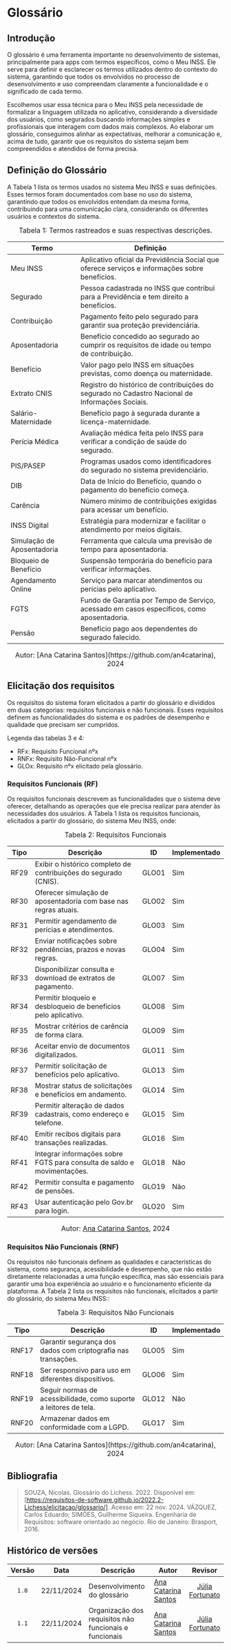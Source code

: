 # Glossário

## Introdução

O glossário é uma ferramenta importante no desenvolvimento de sistemas, principalmente para apps com termos específicos, como o Meu INSS. Ele serve para definir e esclarecer os termos utilizados dentro do contexto do sistema, garantindo que todos os envolvidos no processo de desenvolvimento e uso compreendam claramente a funcionalidade e o significado de cada termo.

Escolhemos usar essa técnica para o Meu INSS pela necessidade de formalizar a linguagem utilizada no aplicativo, considerando a diversidade dos usuários, como segurados buscando informações simples e profissionais que interagem com dados mais complexos. Ao elaborar um glossário, conseguimos alinhar as expectativas, melhorar a comunicação e, acima de tudo, garantir que os requisitos do sistema sejam bem compreendidos e atendidos de forma precisa.

## Definição do Glossário

A Tabela 1 lista os termos usados no sistema Meu INSS e suas definições. Esses termos foram documentados com base no uso do sistema, garantindo que todos os envolvidos entendam da mesma forma, contribuindo para uma comunicação clara, considerando os diferentes usuários e contextos do sistema.

<font size="3"><p style="text-align: center">Tabela 1: Termos rastreados e suas respectivas descrições.</p></font>

<center>

| Termo                      | Definição                                                                                       |
| -------------------------- | ----------------------------------------------------------------------------------------------- |
| Meu INSS                   | Aplicativo oficial da Previdência Social que oferece serviços e informações sobre benefícios.   |
| Segurado                   | Pessoa cadastrada no INSS que contribui para a Previdência e tem direito a benefícios.          |
| Contribuição               | Pagamento feito pelo segurado para garantir sua proteção previdenciária.                        |
| Aposentadoria              | Benefício concedido ao segurado ao cumprir os requisitos de idade ou tempo de contribuição.     |
| Benefício                  | Valor pago pelo INSS em situações previstas, como doença ou maternidade.                        |
| Extrato CNIS               | Registro do histórico de contribuições do segurado no Cadastro Nacional de Informações Sociais. |
| Salário-Maternidade        | Benefício pago à segurada durante a licença-maternidade.                                        |
| Perícia Médica             | Avaliação médica feita pelo INSS para verificar a condição de saúde do segurado.                |
| PIS/PASEP                  | Programas usados como identificadores do segurado no sistema previdenciário.                    |
| DIB                        | Data de Início do Benefício, quando o pagamento do benefício começa.                            |
| Carência                   | Número mínimo de contribuições exigidas para acessar um benefício.                              |
| INSS Digital               | Estratégia para modernizar e facilitar o atendimento por meios digitais.                        |
| Simulação de Aposentadoria | Ferramenta que calcula uma previsão de tempo para aposentadoria.                                |
| Bloqueio de Benefício      | Suspensão temporária do benefício para verificar informações.                                   |
| Agendamento Online         | Serviço para marcar atendimentos ou perícias pelo aplicativo.                                   |
| FGTS                       | Fundo de Garantia por Tempo de Serviço, acessado em casos específicos, como aposentadoria.      |
| Pensão                     | Benefício pago aos dependentes do segurado falecido.                                            |

</center>
<font size="3"><p style="text-align: center">Autor: [Ana Catarina Santos](https://github.com/an4catarina), 2024</p></font>

## Elicitação dos requisitos

Os requisitos do sistema foram elicitados a partir do glossário e divididos em duas categorias: requisitos funcionais e não funcionais. Esses requisitos definem as funcionalidades do sistema e os padrões de desempenho e qualidade que precisam ser cumpridos.

Legenda das tabelas 3 e 4:

- RFx: Requisito Funcional nºx
- RNFx: Requisito Não-Funcional nºx
- GLOx: Requisito nºx elicitado pela glossário.

### Requisitos Funcionais (RF)

Os requisitos funcionais descrevem as funcionalidades que o sistema deve oferecer, detalhando as operações que ele precisa realizar para atender às necessidades dos usuários. A Tabela 1 lista os requisitos funcionais, elicitados a partir do glossário, do sistema Meu INSS, onde:

<font size="3"><p style="text-align: center">Tabela 2: Requisitos Funcionais</p></font>

<center>

| Tipo  | Descrição                                                                                                             | ID    | Implementado |
| ----- | --------------------------------------------------------------------------------------------------------------------- | ----- | ------------ |
| RF29  | Exibir o histórico completo de contribuições do segurado (CNIS).                                                       | GLO01 | Sim |
| RF30  | Oferecer simulação de aposentadoria com base nas regras atuais.                                                        | GLO02 | Sim |
| RF31  | Permitir agendamento de perícias e atendimentos.                                                                       | GLO03 | Sim |
| RF32  | Enviar notificações sobre pendências, prazos e novas regras.                                                           | GLO04 | Sim |
| RF33  | Disponibilizar consulta e download de extratos de pagamento.                                                           | GLO07 | Sim |
| RF34  | Permitir bloqueio e desbloqueio de benefícios pelo aplicativo.                                                         | GLO08 | Sim |
| RF35  | Mostrar critérios de carência de forma clara.                                                                          | GLO09 | Sim |
| RF36  | Aceitar envio de documentos digitalizados.                                                                             | GLO11 | Sim |
| RF37  | Permitir solicitação de benefícios pelo aplicativo.                                                                    | GLO13 | Sim |
| RF38  | Mostrar status de solicitações e benefícios em andamento.                                                              | GLO14 | Sim |
| RF39  | Permitir alteração de dados cadastrais, como endereço e telefone.                                                      | GLO15 | Sim |
| RF40  | Emitir recibos digitais para transações realizadas.                                                                    | GLO16 | Sim |
| RF41  | Integrar informações sobre FGTS para consulta de saldo e movimentações.                                                | GLO18 | Não |
| RF42  | Permitir consulta e pagamento de pensões.                                                                              | GLO19 | Não |
| RF43  | Usar autenticação pelo Gov.br para login.                                                                              | GLO20 | Sim |


</center>

<font size="3"><p style="text-align: center">Autor: [Ana Catarina Santos](https://github.com/an4catarina), 2024</p></font>

### Requisitos Não Funcionais (RNF)

Os requisitos não funcionais definem as qualidades e características do sistema, como segurança, acessibilidade e desempenho, que não estão diretamente relacionadas a uma função específica, mas são essenciais para garantir uma boa experiência ao usuário e o funcionamento eficiente da plataforma. A Tabela 2 lista os requisitos não funcionais, elicitados a partir do glossário, do sistema Meu INSS::

<font size="3"><p style="text-align: center">Tabela 3: Requisitos Não Funcionais</p></font>

<center>

| Tipo  | Descrição                                                         | ID    | Implementado |
| ----- | ---------------------------------------------------------------   | ----- | ------------ |
| RNF17  | Garantir segurança dos dados com criptografia nas transações.     | GLO05 | Sim |
| RNF18  | Ser responsivo para uso em diferentes dispositivos.               | GLO06 | Sim |
| RNF19 | Seguir normas de acessibilidade, como suporte a leitores de tela. | GLO12 | Não |
| RNF20 | Armazenar dados em conformidade com a LGPD.                       | GLO17 | Sim |

</center>
<font size="3"><p style="text-align: center">Autor: [Ana Catarina Santos](https://github.com/an4catarina), 2024</p></font>

## Bibliografia

> SOUZA, Nicolas. Glossário do Lichess. 2022. Disponível em: [https://requisitos-de-software.github.io/2022.2-Lichess/elicitacao/glossario/]. Acesso em: 22 nov. 2024.
> VÁZQUEZ, Carlos Eduardo; SIMÕES, Guilherme Siqueira. Engenharia de Requisitos: software orientado ao negócio. Rio de Janeiro: Brasport, 2016.

## Histórico de versões

| Versão | Data       | Descrição                    | Autor                                                 |                        Revisor                        |
| :----: | ---------- | ---------------------------- | ----------------------------------------------------- | :---------------------------------------------------: |
| `1.0`  | 22/11/2024 | Desenvolvimento do glossário | [Ana Catarina Santos](https://github.com/an4catarina) | [Júlia Fortunato](https://github.com/julia-fortunato) |
| `1.1`  | 22/11/2024 | Organização dos requisitos não funcionais e funcionais| [Ana Catarina Santos](https://github.com/an4catarina) | [Júlia Fortunato](https://github.com/julia-fortunato) |
